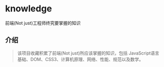 # knowledge

前端(Not just)工程师终究要掌握的知识

## 介绍

> 该项目收藏积累了前端(Not just)所应该掌握的知识，包括 JavaScript语言基础、DOM、CSS3、计算机原理、网络、性能、规范以及数学。